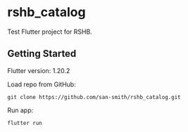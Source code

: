 # rshb_catalog

Test Flutter project for RSHB.

## Getting Started

Flutter version: 1.20.2

Load repo from GitHub:

`git clone https://github.com/san-smith/rshb_catalog.git`

Run app:

`flutter run`